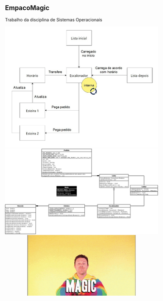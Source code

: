 ## EmpacoMagic
Trabalho da disciplina de Sistemas Operacionais
<p align="center">
	<img src=Modelagens/SO_entrega2_relacoesClasses.png>
	<img src=Modelagens/SO_entrega2.png>
	<img src=doc/gif.gif>
</p>
